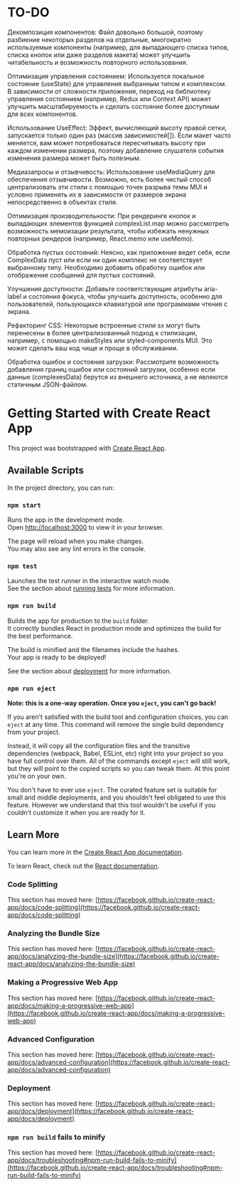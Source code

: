 # TO-DO
Декомпозиция компонентов: Файл довольно большой, поэтому разбиение некоторых разделов на отдельные, многократно используемые компоненты (например, для выпадающего списка типов, списка кнопок или даже разделов макета) может улучшить читабельность и возможность повторного использования.

Оптимизация управления состоянием: Используется локальное состояние (useState) для управления выбранным типом и комплексом. В зависимости от сложности приложения, переход на библиотеку управления состоянием (например, Redux или Context API) может улучшить масштабируемость и сделать состояние более доступным для всех компонентов.

Использование UseEffect: Эффект, вычисляющий высоту правой сетки, запускается только один раз (массив зависимостей[]). Если макет часто меняется, вам может потребоваться пересчитывать высоту при каждом изменении размера, поэтому добавление слушателя события изменения размера может быть полезным.

Медиазапросы и отзывчивость: Использование useMediaQuery для обеспечения отзывчивости. Возможно, есть более чистый способ централизовать эти стили с помощью точек разрыва темы MUI и условно применять их в зависимости от размеров экрана непосредственно в объектах стиля.

Оптимизация производительности: При рендеринге кнопок и выпадающих элементов функцией complexList.map можно рассмотреть возможность мемоизации результата, чтобы избежать ненужных повторных рендеров (например, React.memo или useMemo).

Обработка пустых состояний: Неясно, как приложение ведет себя, если ComplexData пуст или если ни один комплекс не соответствует выбранному типу. Необходимо добавить обработку ошибок или отображение сообщений для пустых состояний.

Улучшения доступности: Добавьте соответствующие атрибуты aria-label и состояния фокуса, чтобы улучшить доступность, особенно для пользователей, пользующихся клавиатурой или программами чтения с экрана.

Рефакторинг CSS: Некоторые встроенные стили sx могут быть перенесены в более централизованный подход к стилизации, например, с помощью makeStyles или styled-components MUI. Это может сделать ваш код чище и проще в обслуживании.

Обработка ошибок и состояния загрузки: Рассмотрите возможность добавления границ ошибок или состояний загрузки, особенно если данные (complexesData) берутся из внешнего источника, а не являются статичным JSON-файлом.



# Getting Started with Create React App

This project was bootstrapped with [Create React App](https://github.com/facebook/create-react-app).

## Available Scripts

In the project directory, you can run:

### `npm start`

Runs the app in the development mode.\
Open [http://localhost:3000](http://localhost:3000) to view it in your browser.

The page will reload when you make changes.\
You may also see any lint errors in the console.

### `npm test`

Launches the test runner in the interactive watch mode.\
See the section about [running tests](https://facebook.github.io/create-react-app/docs/running-tests) for more information.

### `npm run build`

Builds the app for production to the `build` folder.\
It correctly bundles React in production mode and optimizes the build for the best performance.

The build is minified and the filenames include the hashes.\
Your app is ready to be deployed!

See the section about [deployment](https://facebook.github.io/create-react-app/docs/deployment) for more information.

### `npm run eject`

**Note: this is a one-way operation. Once you `eject`, you can't go back!**

If you aren't satisfied with the build tool and configuration choices, you can `eject` at any time. This command will remove the single build dependency from your project.

Instead, it will copy all the configuration files and the transitive dependencies (webpack, Babel, ESLint, etc) right into your project so you have full control over them. All of the commands except `eject` will still work, but they will point to the copied scripts so you can tweak them. At this point you're on your own.

You don't have to ever use `eject`. The curated feature set is suitable for small and middle deployments, and you shouldn't feel obligated to use this feature. However we understand that this tool wouldn't be useful if you couldn't customize it when you are ready for it.

## Learn More

You can learn more in the [Create React App documentation](https://facebook.github.io/create-react-app/docs/getting-started).

To learn React, check out the [React documentation](https://reactjs.org/).

### Code Splitting

This section has moved here: [https://facebook.github.io/create-react-app/docs/code-splitting](https://facebook.github.io/create-react-app/docs/code-splitting)

### Analyzing the Bundle Size

This section has moved here: [https://facebook.github.io/create-react-app/docs/analyzing-the-bundle-size](https://facebook.github.io/create-react-app/docs/analyzing-the-bundle-size)

### Making a Progressive Web App

This section has moved here: [https://facebook.github.io/create-react-app/docs/making-a-progressive-web-app](https://facebook.github.io/create-react-app/docs/making-a-progressive-web-app)

### Advanced Configuration

This section has moved here: [https://facebook.github.io/create-react-app/docs/advanced-configuration](https://facebook.github.io/create-react-app/docs/advanced-configuration)

### Deployment

This section has moved here: [https://facebook.github.io/create-react-app/docs/deployment](https://facebook.github.io/create-react-app/docs/deployment)

### `npm run build` fails to minify

This section has moved here: [https://facebook.github.io/create-react-app/docs/troubleshooting#npm-run-build-fails-to-minify](https://facebook.github.io/create-react-app/docs/troubleshooting#npm-run-build-fails-to-minify)
